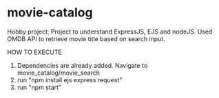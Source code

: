 # movie-catalog
Hobby project: Project to understand ExpressJS, EJS and nodeJS. Used OMDB API to retrieve movie title based on search input.

HOW TO EXECUTE

1. Dependencies are already added. Navigate to movie_catalog/movie_search
2. run "npm install ejs express request"
3. run "npm start" 
